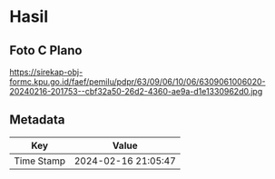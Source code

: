 # Hasil

## Foto C Plano

https://sirekap-obj-formc.kpu.go.id/faef/pemilu/pdpr/63/09/06/10/06/6309061006020-20240216-201753--cbf32a50-26d2-4360-ae9a-d1e1330962d0.jpg


## Metadata

| Key        | Value               |
| ---------- | ------------------- |
| Time Stamp | 2024-02-16 21:05:47 |



